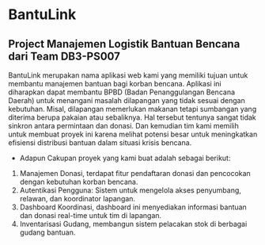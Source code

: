 # BantuLink
## Project Manajemen Logistik Bantuan Bencana dari Team DB3-PS007
BantuLink merupakan nama aplikasi web kami yang memiliki tujuan untuk membantu manajemen bantuan bagi korban bencana. Aplikasi ini diharapkan dapat membantu BPBD (Badan Penanggulangan Bencana Daerah) untuk menangani masalah dilapangan yang tidak sesuai dengan kebutuhan. Misal, dilapangan memerlukan makanan tetapi sumbangan yang diterima berupa pakaian atau sebaliknya. Hal tersebut tentunya sangat tidak sinkron antara permintaan dan donasi. Dan kemudian tim kami memilih untuk membuat proyek ini karena melihat potensi besar untuk meningkatkan efisiensi distribusi bantuan dalam situasi krisis bencana.
- Adapun Cakupan proyek yang kami buat adalah sebagai berikut:
1. Manajemen Donasi, terdapat fitur pendaftaran donasi dan pencocokan dengan kebutuhan korban bencana.
2. Autentikasi Pengguna: Sistem untuk mengelola akses penyumbang, relawan, dan koordinator lapangan.
3. Dashboard Koordinasi, dashboard ini menyediakan informasi bantuan dan donasi real-time untuk tim di lapangan.
4. Inventarisasi Gudang, membangun sistem pelacakan stok di berbagai gudang bantuan.
